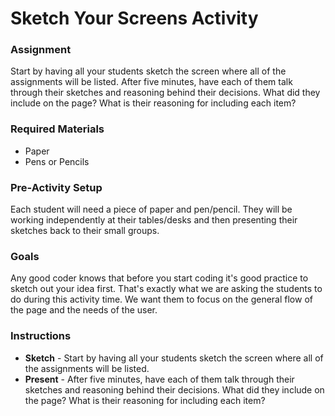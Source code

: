 # Sketch Your Screens Activity

### Assignment
  Start by having all your students sketch the screen where all of the assignments will be listed. After five minutes, have each of them talk through their sketches and reasoning behind their decisions. What did they include on the page? What is their reasoning for including each item?

### Required Materials
  * Paper
  * Pens or Pencils

### Pre-Activity Setup
  Each student will need a piece of paper and pen/pencil.  They will be working independently at their tables/desks and then presenting their sketches back to their small groups.

### Goals
  Any good coder knows that before you start coding it's good practice to sketch out your idea first.  That's exactly what we are asking the students to do during this activity time.  We want them to focus on the general flow of the page and the needs of the user.

### Instructions
  * **Sketch** - Start by having all your students sketch the screen where all of the assignments will be listed.
  * **Present** - After five minutes, have each of them talk through their sketches and reasoning behind their decisions. What did they include on the page? What is their reasoning for including each item?
